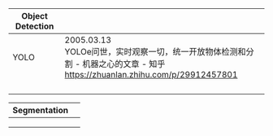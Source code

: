 



| Object Detection |                                                                                                     |
| ---------------- | --------------------------------------------------------------------------------------------------- |
| YOLO             | 2005.03.13<br>YOLOe问世，实时观察一切，统一开放物体检测和分割 - 机器之心的文章 - 知乎<br>https://zhuanlan.zhihu.com/p/29912457801 |
|                  |                                                                                                     |
|                  |                                                                                                     |
|                  |                                                                                                     |
|                  |                                                                                                     |


| Segmentation |     |
| ------------ | --- |
|              |     |
|              |     |
|              |     |
